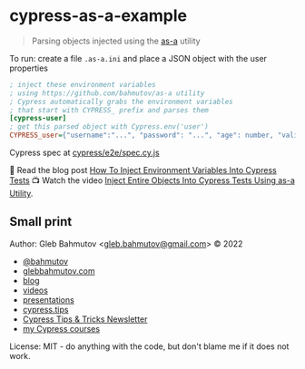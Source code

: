 # cypress-as-a-example

> Parsing objects injected using the [as-a](https://github.com/bahmutov/as-a) utility

To run: create a file `.as-a.ini` and place a JSON object with the user properties

```ini
; inject these environment variables
; using https://github.com/bahmutov/as-a utility
; Cypress automatically grabs the environment variables
; that start with CYPRESS_ prefix and parses them
[cypress-user]
; get this parsed object with Cypress.env('user')
CYPRESS_user={"username":"...", "password": "...", "age": number, "valid": boolean}
```

Cypress spec at [cypress/e2e/spec.cy.js](./cypress/e2e/spec.cy.js)

📝 Read the blog post [How To Inject Environment Variables Into Cypress Tests](https://glebbahmutov.com/blog/inject-env/)
📺 Watch the video [Inject Entire Objects Into Cypress Tests Using as-a Utility](https://youtu.be/dxGhIvFNm4I).

## Small print

Author: Gleb Bahmutov &lt;gleb.bahmutov@gmail.com&gt; &copy; 2022

- [@bahmutov](https://twitter.com/bahmutov)
- [glebbahmutov.com](https://glebbahmutov.com)
- [blog](https://glebbahmutov.com/blog)
- [videos](https://www.youtube.com/glebbahmutov)
- [presentations](https://slides.com/bahmutov)
- [cypress.tips](https://cypress.tips)
- [Cypress Tips & Tricks Newsletter](https://cypresstips.substack.com/)
- [my Cypress courses](https://cypress.tips/courses)

License: MIT - do anything with the code, but don't blame me if it does not work.
